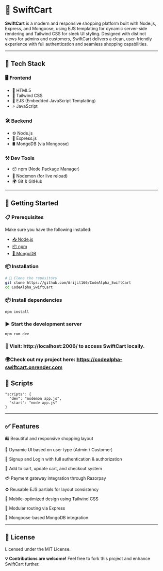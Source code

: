 # 🛒 SwiftCart

**SwiftCart** is a modern and responsive shopping platform built with Node.js, Express, and Mongoose, using EJS templating for dynamic server-side rendering and Tailwind CSS for sleek UI styling. Designed with distinct views for admins and customers, SwiftCart delivers a clean, user-friendly experience with full authentication and seamless shopping capabilities.

---

## 🧰 Tech Stack

### 🖥️ Frontend
- 🧱 HTML5
- 🎨 Tailwind CSS
- 📜 EJS (Embedded JavaScript Templating)
- ⚡ JavaScript

### 🛠️ Backend
- ⚙️ Node.js
- 🚀 Express.js
- 🛢️ MongoDB (via Mongoose)

### ⚒️ Dev Tools
- 📦 npm (Node Package Manager)
- 🔁 Nodemon (for live reload)
- 🌍 Git & GitHub

---

## 🚀 Getting Started

### 📋 Prerequisites

Make sure you have the following installed:

- [📥 Node.js](https://nodejs.org/)
- [📦 npm](https://www.npmjs.com/)
- [🍃 MongoDB](https://www.mongodb.com/)

### 📦 Installation

```bash
# 📁 Clone the repository
git clone https://github.com/Arijit166/CodeAlpha_SwiftCart
cd CodeAlpha_SwiftCart
```

### 📦 Install dependencies
```
npm install
```

### ▶️ Start the development server
```
npm run dev
``` 
### 🔗 Visit: http://localhost:2006/ to access SwiftCart locally.
### 🌍Check out my project here:  https://codealpha-swiftcart.onrender.com

## 🧾 Scripts
```
"scripts": {
  "dev": "nodemon app.js",
  "start": "node app.js"
}
```
---
## ✅ Features

🛍️ Beautiful and responsive shopping layout

🔄 Dynamic UI based on user type (Admin / Customer)

📝 Signup and Login with full authentication & authorization

🛒 Add to cart, update cart, and checkout system

💳 Payment gateway integration through Razorpay

♻️ Reusable EJS partials for layout consistency

📱 Mobile-optimized design using Tailwind CSS

🧭 Modular routing via Express

🧰 Mongoose-based MongoDB integration

---
## 📄 License
Licensed under the MIT License.

<b>💡 Contributions are welcome!</b>
Feel free to fork this project and enhance SwiftCart further.
